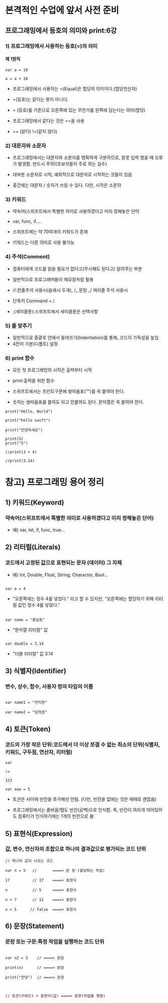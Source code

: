 # 본격적인 수업에 앞서 사전 준비

## 프로그래밍에서 등호의 의미와 print:6강

### 1) 프로그래밍에서 사용하는 등호(=)의 의미

#### 제 1원칙

```
var a = 10

a = a + 10

```

- 프로그래밍에서 사용하는 =(Equal)은 할당의 의미이다.(할당연산자)

- =(등호)는 같다는 뜻이 아니다.

- = (등호)를 기준으로 오른쪽에 있는 무언가를 왼쪽에 담는다는 의미(할당)

- 프로그래밍에서 같다는 것은 ==을 사용

- == (같다) !=(같지 않다)

### 2) 대문자와 소문자

- 프로그래밍에서는 대문자와 소문자를 명확하게 구분하므로, 잘못 입력 했을 때 오류가 발생함. 반드시 주의!(초보자들이 주로 하는 실수)

- 대부분 소문자로 시작, 예외적으로 대문자로 시작하는 것들이 있음

- 중간에는 대문자 / 숫자가 쓰일 수 있다. 다만, 시작은 소문자

### 3) 키워드

- 약속어(스위프트에서 특별한 의미로 사용하겠다고 미리 정해놓은 단어

- var, func, if....

- 스위프트에는 약 70여개의 키워드가 존재

- 키워드는 다른 의미로 사용 불가능

### 4) 주석(Comment)

- 컴퓨터에게 코드를 읽을 필요가 없다고(무시해도 된다고) 알려주는 부분

- 일반적으로 프로그래머들이 메모장처럼 활용

- //:한줄주석 사용시(슬래시 두개), /_ 문장 _/ 여러줄 주석 사용시

- 단축키 Command + /

- ;(세미콜론):스위프트에서 세미콜론은 선택사항

### 5) 줄 맞추기

- 일반적으로 중괄호 안에서 들여쓰기(Indentation)를 통해, 코드의 가독성을 높임
- 4칸이 기본(디폴트) 설정

### 6) print 함수

- 모든 첫 프로그래밍의 시작은 출력부터 시작

- print:출력을 위한 함수

- 스위프트에서는 프린트구문에 쌍따옴표("")를 꼭 붙여야 한다.

- 숫자는 쌍따옴표를 붙여도 되고 안붙여도 된다. 문자열은 꼭 붙여야 한다.

```
print("Hello, World")

print("hello swift")

print("안녕하세요")

print(5)
print("5")

//print(3 + 4)

//print(3.14)
```

# 참고) 프로그래밍 용어 정리

## 1) 키워드(Keyword)

### 약속어(스위프트에서 특별한 의미로 사용하겠다고 미리 정해놓은 단어)

- 예) var, let, if, func, true...

## 2) 리터럴(Literals)

### 코드에서 고정된 값으로 표현되는 문자 (데이터) 그 자체

- 예) Int, Double, Float, String, Charactor, Bool...

```

var a = 4

```

- "오른쪽에는 정수 4를 넣었다." 라고 할 수 있지만, "오른쪽에는 할당하기 위해 리터럴 값인 정수 4를 넣었다."

```

var name = "홍길동"

```

- "문자열 리터럴" 값

```

var double = 3.14

```

- "더블 리터럴" 값 3.14

## 3) 식별자(Identifier)

### 변수, 상수, 함수, 사용자 정의 타입의 이름

```

var name1 = "전지현"

var name2 = "임꺽정"

```

## 4) 토큰(Token)

### 코드의 가장 작은 단위:코드에서 더 이상 쪼갤 수 없는 최소의 단위(식별자, 키워드, 구두점, 연산자, 리터럴)

```
var

!=

123

var aaa = 5
```

- 토큰은 사이에 빈칸을 추가해선 안됨. (다만, 빈칸을 없애는 것은 때때로 괜찮음)

- 프로그래밍에서는 줄바꿈/탭도 빈칸(공백)으로 인식함. 즉, 빈칸이 여러개 띄어있어도 컴퓨터가 인식하기에는 1개의 빈칸으로 봄

## 5) 표현식(Expression)

### 값, 변수, 연산자의 조합으로 하나의 결과값으로 평가되는 코드 단위

```
// 하나의 값이 나오는 코드

var n = 5   //       ====> 문 장 (할당하는 작업)

17          // 17    ====> 표현식

n           // 5     ====> 표현식

n + 7       // 12    ====> 표현식

n < 5      // false  ====> 표현식

```

## 6) 문장(Statement)

### 문장 또는 구문:특정 작업을 실행하는 코드 단위

```

var n2 = 3    // ====> 문장

print(n)      // ====> 문장

print("안녕")  // ====> 문장



// 토큰(키워드) + 표현식(값) ====> 문장(작업을 명령)

```

